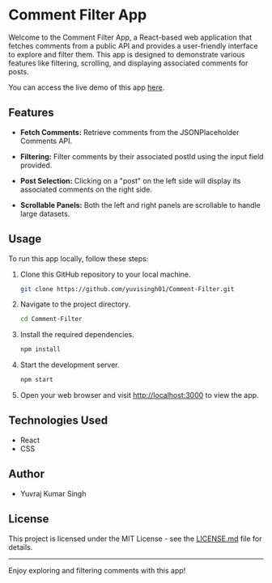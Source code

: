 # Comment Filter App

Welcome to the Comment Filter App, a React-based web application that fetches comments from a public API and provides a user-friendly interface to explore and filter them. This app is designed to demonstrate various features like filtering, scrolling, and displaying associated comments for posts.

You can access the live demo of this app [here](https://yuvisingh01.github.io/Comment-Filter/).

## Features

- **Fetch Comments:** Retrieve comments from the JSONPlaceholder Comments API.

- **Filtering:** Filter comments by their associated postId using the input field provided.

- **Post Selection:** Clicking on a "post" on the left side will display its associated comments on the right side.

- **Scrollable Panels:** Both the left and right panels are scrollable to handle large datasets.

## Usage

To run this app locally, follow these steps:

1. Clone this GitHub repository to your local machine.

   ```bash
   git clone https://github.com/yuvisingh01/Comment-Filter.git
   ```

2. Navigate to the project directory.

   ```bash
   cd Comment-Filter
   ```

3. Install the required dependencies.

   ```bash
   npm install
   ```

4. Start the development server.

   ```bash
   npm start
   ```

5. Open your web browser and visit [http://localhost:3000](http://localhost:3000) to view the app.

## Technologies Used

- React
- CSS

## Author

- Yuvraj Kumar Singh

## License

This project is licensed under the MIT License - see the [LICENSE.md](LICENSE.md) file for details.

---

Enjoy exploring and filtering comments with this app!
```
